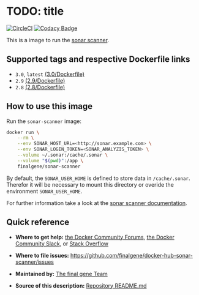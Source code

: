 # TODO: title
[![CircleCI](https://circleci.com/gh/final-gene/docker-hub-sonar-scanner/tree/master.svg?style=svg)](https://circleci.com/gh/final-gene/docker-hub-sonar-scanner/tree/master) [![Codacy Badge](https://api.codacy.com/project/badge/Grade/4cf4be3e6d6543.0a1c0d72a239ae01b)](https://www.codacy.com/app/final-gene/docker-hub-sonar-scanner?utm_source=github.com&amp;utm_medium=referral&amp;utm_content=final-gene/docker-hub-sonar-scanner&amp;utm_campaign=Badge_Grade)

This is a image to run the [sonar scanner](https://docs.sonarqube.org/display/SCAN/Analyzing+with+SonarQube+Scanner).

## Supported tags and respective Dockerfile links
* `3.0`, `latest` [(3.0/Dockerfile)](https://github.com/finalgene/docker-hub-sonar-scanner/blob/master/3.0/Dockerfile)
* `2.9` [(2.9/Dockerfile)](https://github.com/finalgene/docker-hub-sonar-scanner/blob/master/2.9/Dockerfile)
* `2.8` [(2.8/Dockerfile)](https://github.com/finalgene/docker-hub-sonar-scanner/blob/master/2.8/Dockerfile)

## How to use this image
Run the `sonar-scanner` image:

```bash
docker run \
    --rm \
    --env SONAR_HOST_URL=<http://sonar.example.com> \
    --env SONAR_LOGIN_TOKEN=<SONAR_ANALYZIS_TOKEN> \
    --volume ~/.sonar:/cache/.sonar \
    --volume "$(pwd)":/app \
    finalgene/sonar-scanner
```

By default, the `SONAR_USER_HOME` is defined to store data in `/cache/.sonar`.  
Therefor it will be necessary to mount this directory or overide the environment `SONAR_USER_HOME`.

For further information take a look at the [sonar scanner documentation](https://docs.sonarqube.org/display/SCAN/Analyzing+with+SonarQube+Scanner).

## Quick reference
* **Where to get help:**
[the Docker Community Forums](https://forums.docker.com), [the Docker Community Slack](https://blog.docker.com/2016/11/introducing-docker-community-directory-docker-community-slack), or [Stack Overflow](https://stackoverflow.com/search?tab=newest&q=docker)

* **Where to file issues:**
https://github.com/finalgene/docker-hub-sonar-scanner/issues

* **Maintained by:**
[The final gene Team](https://github.com/finalgene)

* **Source of this description:**
[Repository README.md](https://github.com/finalgene/docker-hub-sonar-scanner/blob/master/README.md)
